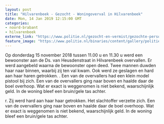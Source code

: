 ```yaml
---
layout: post
title: "Hilvarenbeek - Gezocht - Woningoverval in Hilvarenbeek"
date: Mon, 14 Jan 2019 12:15:00 GMT
categories: 
- noord-brabant 
- hilvarenbeek 
externe_link: "https://www.politie.nl/gezocht-en-vermist/gezochte-personen/2019/januari/08-woningoverval-in-hilvarenbeek.html"
feature_image: "https://www.politie.nl/binaries/content/gallery/politie/gezocht/verdachten/2019/januari/09-ob/bb_190114/hilvarenbeek-07.jpg"
---
```


Op donderdag 15 november 2018 tussen 11.00 u en 11.30 u werd een bewoonster aan de Ds. van Heusdenstraat in Hilvarenbeek overvallen. Er werd aangebeld waarna de bewoonster open deed.  Twee mannen duwden haar naar binnen, waarbij zij ten val kwam. Ook werd ze geslagen en hard aan haar haren getrokken. . Een van de overvallers had een klein model pistool bij zich. Een van de overvallers ging naar boven en haalde daar de boel overhoop. Wat er exact is weggenomen is niet bekend, waarschijnlijk geld. In de woning bleef een bruin/gele tas achter. 

r. Zij werd  hard aan haar haar getrokken. Het slachtoffer verzette zich. Een van de overvallers ging naar boven en haalde daar de boel overhoop. Wat er exact is weggenomen is niet bekend, waarschijnlijk geld. In de woning bleef een bruin/gele tas achter.
